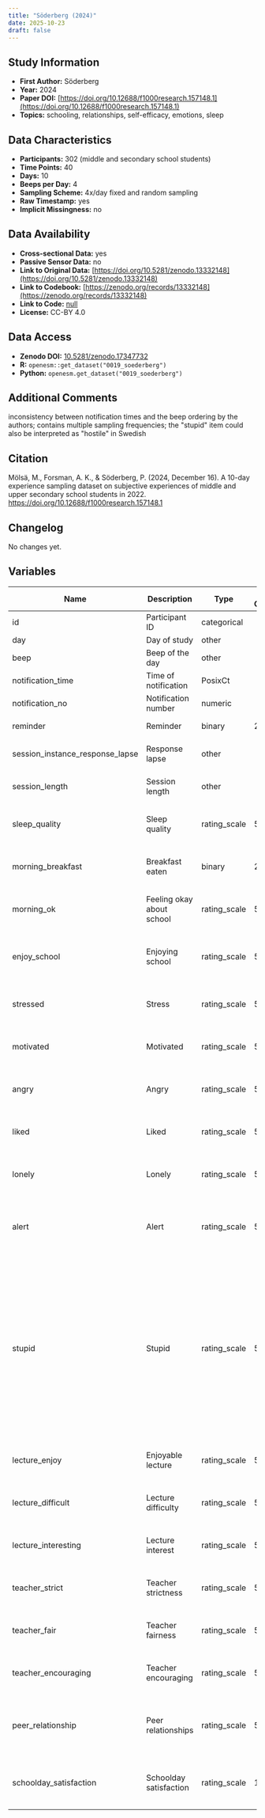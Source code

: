 ```yaml
---
title: "Söderberg (2024)"
date: 2025-10-23
draft: false
---
```



## Study Information

- **First Author:** Söderberg
- **Year:** 2024
- **Paper DOI:** [https://doi.org/10.12688/f1000research.157148.1](https://doi.org/10.12688/f1000research.157148.1)
- **Topics:** schooling, relationships, self-efficacy, emotions, sleep

## Data Characteristics

- **Participants:** 302 (middle and secondary school students)
- **Time Points:** 40
- **Days:** 10
- **Beeps per Day:** 4
- **Sampling Scheme:** 4x/day fixed and random sampling
- **Raw Timestamp:** yes
- **Implicit Missingness:** no

## Data Availability

- **Cross-sectional Data:** yes
- **Passive Sensor Data:** no
- **Link to Original Data:** [https://doi.org/10.5281/zenodo.13332148](https://doi.org/10.5281/zenodo.13332148)
- **Link to Codebook:** [https://zenodo.org/records/13332148](https://zenodo.org/records/13332148)
- **Link to Code:** [null](null)
- **License:** CC-BY 4.0

## Data Access

- **Zenodo DOI:** [10.5281/zenodo.17347732](https://doi.org/10.5281/zenodo.17347732)
- **R:** `openesm::get_dataset("0019_soederberg")`
- **Python:** `openesm.get_dataset("0019_soederberg")`

## Additional Comments

inconsistency between notification times and the beep ordering by the authors; contains multiple sampling frequencies; the "stupid" item could also be interpreted as "hostile" in Swedish


## Citation

Mölsä, M., Forsman, A. K., & Söderberg, P. (2024, December 16). A 10-day experience sampling dataset on subjective experiences of middle and upper secondary school students in 2022. https://doi.org/10.12688/f1000research.157148.1




## Changelog

No changes yet.

## Variables

| Name | Description | Type | Answer Categories | Details | Labels | Transformation | Source | Assessment Type | Construct | Comments |
|------|-------------|------|------------------|---------|--------|----------------|--------|----------------|----------|----------|
| id | Participant ID | categorical |  |  |  |  |  |  |  |  |
| day | Day of study | other |  |  |  |  |  |  |  |  |
| beep | Beep of the day | other |  |  |  |  |  |  |  |  |
| notification_time | Time of notification | PosixCt |  |  |  |  |  |  |  |  |
| notification_no | Notification number | numeric |  |  |  |  |  |  |  |  |
| reminder | Reminder | binary | 2 |  | 0 = no<br>1 = yes |  |  |  |  |  |
| session_instance_response_lapse | Response lapse | other |  | Response lapse in minutes:second |  |  |  |  |  |  |
| session_length | Session length | other |  | Session length in minutes:seconds |  |  |  |  |  |  |
| sleep_quality | Sleep quality | rating_scale | 5 | Good morning. Did you sleep well last night? | 1 = Not at all<br>5 = Yes, absolutely |  |  | Daily | sleep quality, sleep |  |
| morning_breakfast | Breakfast eaten | binary | 2 | Have you eaten (or will you eat) breakfast this morning? | 0 = no<br>1 = yes |  |  | Daily | food, activity |  |
| morning_ok | Feeling okay about school | rating_scale | 5 | Do you feel okay about going to school today? | 1 = No, not at all<br>5 = Yes, absolutely |  |  | ESM | school, education |  |
| enjoy_school | Enjoying school | rating_scale | 5 | How do you feel right now?: I enjoy being at school | 1 = No, not at all<br>5 = Yes, absolutely |  |  | ESM | positive affect, affect, school, education |  |
| stressed | Stress | rating_scale | 5 | How do you feel right now?: I feel stressed | 1 = No, not at all<br>5 = Yes, absolutely |  |  | ESM | stress, negative affect, affect |  |
| motivated | Motivated | rating_scale | 5 | How do you feel right now?: I feel motivated | 1 = No, not at all<br>5 = Yes, absolutely |  |  | ESM | motivation |  |
| angry | Angry | rating_scale | 5 | How do you feel right now?: I feel angry | 1 = No, not at all<br>5 = Yes, absolutely |  |  | ESM | anger, negative affect, affect |  |
| liked | Liked | rating_scale | 5 | How do you feel right now?:  I feel liked | 1 = No, not at all<br>5 = Yes, absolutely |  |  | ESM | positive affect, affect |  |
| lonely | Lonely | rating_scale | 5 | How do you feel right now?: I feel lonely | 1 = No, not at all<br>5 = Yes, absolutely |  |  | ESM | loneliness, negative affect, affect |  |
| alert | Alert | rating_scale | 5 | How do you feel right now?: I feel alert | 1 = No, not at all<br>5 = Yes, absolutely |  |  | ESM | alertness, positive affect, affect, etxraversion, big five |  |
| stupid | Stupid | rating_scale | 5 | How do you feel right now?: I feel stupid | 1 = No, not at all<br>5 = Yes, absolutely |  |  | ESM | negative affect, affect | Note: In Swedish, this item was "jag känner mig dum", which could also be interpreted as "hostility". However, it was intended to ask about stupidity |
| lecture_enjoy | Enjoyable lecture | rating_scale | 5 | The most recent lecture: The lesson was enjoyable | 1 = No, not at all<br>5 = Yes, absolutely |  |  | ESM | school, education, activity, context |  |
| lecture_difficult | Lecture difficulty | rating_scale | 5 | The most recent lecture: The content was difficult | 1 = No, not at all<br>5 = Yes, absolutely |  |  | ESM | school, education, activity, context |  |
| lecture_interesting | Lecture interest | rating_scale | 5 | The most recent lecture: The content was interesting | 1 = No, not at all<br>5 = Yes, absolutely |  |  | ESM | school, education, activity, context |  |
| teacher_strict | Teacher strictness | rating_scale | 5 | The most recent lecture: The teacher was strict | 1 = No, not at all<br>5 = Yes, absolutely |  |  | ESM | school, education, activity, context |  |
| teacher_fair | Teacher fairness | rating_scale | 5 | The most recent lecture: The teacher was fair | 1 = No, not at all<br>5 = Yes, absolutely |  |  | ESM | school, education, activity, context |  |
| teacher_encouraging | Teacher encouraging | rating_scale | 5 | The most recent lecture: The teacher was encouraging | 1 = No, not at all<br>5 = Yes, absolutely |  |  | ESM | school, education, activity, context |  |
| peer_relationship | Peer relationships | rating_scale | 5 | Did you have a good time with your classmates during the morning/the afternoon? | 1 = No, not at all<br>5 = Yes, absolutely |  |  | ESM | relationship, social interaction, school |  |
| schoolday_satisfaction | Schoolday satisfaction | rating_scale | 10 | What rating would you give for the overall school day? |  |  |  | Daily | satisfaction, school, education, activity, context |  |
